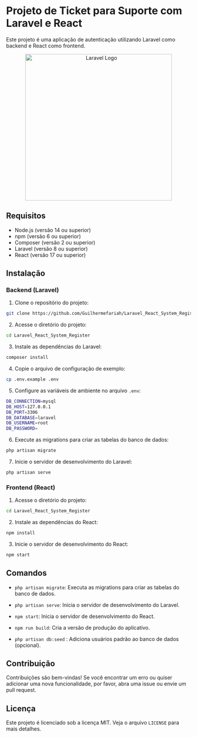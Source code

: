 # Projeto de Ticket para Suporte com Laravel e React 

Este projeto é uma aplicação de autenticação utilizando Laravel como backend e React como frontend.

<p align="center"><a href="https://laravel.com" target="_blank"><img src="https://raw.githubusercontent.com/laravel/art/master/logo-lockup/5%20SVG/2%20CMYK/1%20Full%20Color/laravel-logolockup-cmyk-red.svg" width="400" alt="Laravel Logo"></a></p>


## Requisitos

* Node.js (versão 14 ou superior)
* npm (versão 6 ou superior)
* Composer (versão 2 ou superior)
* Laravel (versão 8 ou superior)
* React (versão 17 ou superior)

## Instalação

### Backend (Laravel)

1. Clone o repositório do projeto:
```bash
git clone https://github.com/Guilhermefariah/Laravel_React_System_Register.git
```
2. Acesse o diretório do projeto:
```bash
cd Laravel_React_System_Register
```
3. Instale as dependências do Laravel:
```bash
composer install
```
4. Copie o arquivo de configuração de exemplo:
```bash
cp .env.example .env
```
5. Configure as variáveis de ambiente no arquivo `.env`:
```bash
DB_CONNECTION=mysql
DB_HOST=127.0.0.1
DB_PORT=3306
DB_DATABASE=laravel
DB_USERNAME=root
DB_PASSWORD=
```
6. Execute as migrations para criar as tabelas do banco de dados:
```bash
php artisan migrate
```
7. Inicie o servidor de desenvolvimento do Laravel:
```bash
php artisan serve
```

### Frontend (React)

1. Acesse o diretório do projeto:
```bash
cd Laravel_React_System_Register
```
2. Instale as dependências do React:
```bash
npm install
```
3. Inicie o servidor de desenvolvimento do React:
```bash
npm start
```

## Comandos

* `php artisan migrate`: Executa as migrations para criar as tabelas do banco de dados.
* `php artisan serve`: Inicia o servidor de desenvolvimento do Laravel.
* `npm start`: Inicia o servidor de desenvolvimento do React.
* `npm run build`: Cria a versão de produção do aplicativo.

* `php artisan db:seed` : Adiciona usuários padrão ao banco de dados (opcional).

## Contribuição

Contribuições são bem-vindas! Se você encontrar um erro ou quiser adicionar uma nova funcionalidade, por favor, abra uma issue ou envie um pull request.

## Licença

Este projeto é licenciado sob a licença MIT. Veja o arquivo `LICENSE` para mais detalhes.
